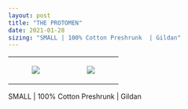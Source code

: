 ```yaml
---
layout: post
title: "THE PROTOMEN"
date: 2021-01-28
sizing: "SMALL | 100% Cotton Preshrunk  | Gildan"
---
```




<table style="width:100%;"><tr><td style="vertical-align:top;">
      <figure class="tmblr-full" data-orig-height="2048" data-orig-width="1365" data-orig-src="https://concertshirts.netlify.app/shirts/0438/0438-01.jpg"><img src="https://64.media.tumblr.com/5e71093af4c6824dc6034331092e659d/856cddf98d69ac52-60/s540x810/31368cd13fee06e1ae9de3f424c1c6162808f1e8.jpg" data-orig-height="2048" data-orig-width="1365" data-orig-src="https://concertshirts.netlify.app/shirts/0438/0438-01.jpg"/></figure></td>
    <td style="vertical-align:top;">
      <figure class="tmblr-full" data-orig-height="2048" data-orig-width="1365" data-orig-src="https://concertshirts.netlify.app/shirts/0438/0438-02.jpg"><img src="https://64.media.tumblr.com/e14e1dfb125fecf881288fb1b0518ddb/856cddf98d69ac52-fe/s540x810/c154dac793b75bee8ddb5b7ea1c49b74d8c56974.jpg" data-orig-height="2048" data-orig-width="1365" data-orig-src="https://concertshirts.netlify.app/shirts/0438/0438-02.jpg"/></figure></td>
  </tr></table><p>
  SMALL | 100% Cotton Preshrunk | Gildan
</p>
